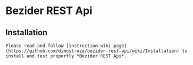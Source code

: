 # Bezider REST Api
	
## Installation
	Please read and follow [instruction wiki page](https://github.com/dinostroza/bezider-rest-api/wiki/Installation) to install and test propertly *Bezider REST Api*.
